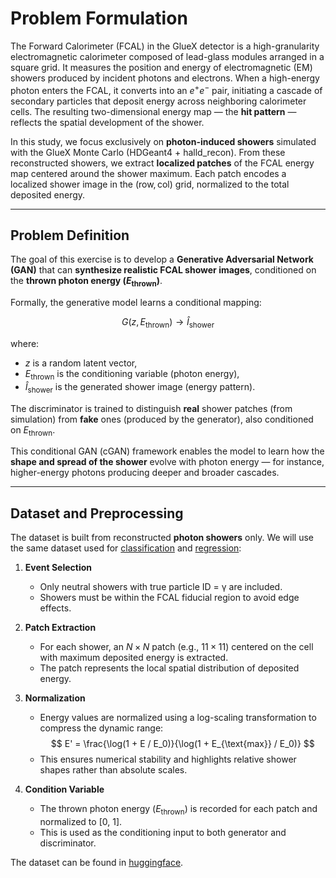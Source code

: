 # Problem Formulation

The Forward Calorimeter (FCAL) in the GlueX detector is a high-granularity electromagnetic calorimeter composed of lead-glass modules arranged in a square grid. It measures the position and energy of electromagnetic (EM) showers produced by incident photons and electrons. When a high-energy photon enters the FCAL, it converts into an $e^+e^-$ pair, initiating a cascade of secondary particles that deposit energy across neighboring calorimeter cells. The resulting two-dimensional energy map — the **hit pattern** — reflects the spatial development of the shower.

In this study, we focus exclusively on **photon-induced showers** simulated with the GlueX Monte Carlo (HDGeant4 + halld_recon). From these reconstructed showers, we extract **localized patches** of the FCAL energy map centered around the shower maximum. Each patch encodes a localized shower image in the $(\text{row}, \text{col})$ grid, normalized to the total deposited energy.

---

## Problem Definition

The goal of this exercise is to develop a **Generative Adversarial Network (GAN)** that can **synthesize realistic FCAL shower images**, conditioned on the **thrown photon energy ($E_{\text{thrown}}$)**.

Formally, the generative model learns a conditional mapping:

$$
G(z, E_{\text{thrown}}) \rightarrow \hat{I}_{\text{shower}}
$$

where:
- $z$ is a random latent vector,
- $E_{\text{thrown}}$ is the conditioning variable (photon energy),
- $\hat{I}_{\text{shower}}$ is the generated shower image (energy pattern).

The discriminator is trained to distinguish **real** shower patches (from simulation) from **fake** ones (produced by the generator), also conditioned on $E_{\text{thrown}}$.

This conditional GAN (cGAN) framework enables the model to learn how the **shape and spread of the shower** evolve with photon energy — for instance, higher-energy photons producing deeper and broader cascades.

---

## Dataset and Preprocessing

The dataset is built from reconstructed **photon showers** only. We will use the same dataset used for [classification](../notebooks/02-cnn-classification.ipynb) and [regression](../notebooks/02-cnn-regression.ipynb):

1. **Event Selection**  
   - Only neutral showers with true particle ID = γ are included.  
   - Showers must be within the FCAL fiducial region to avoid edge effects.

2. **Patch Extraction**  
   - For each shower, an $N \times N$ patch (e.g., $11 \times 11$) centered on the cell with maximum deposited energy is extracted.  
   - The patch represents the local spatial distribution of deposited energy.

3. **Normalization**  
   - Energy values are normalized using a log-scaling transformation to compress the dynamic range:
     $$
     E' = \frac{\log(1 + E / E_0)}{\log(1 + E_{\text{max}} / E_0)}
     $$
   - This ensures numerical stability and highlights relative shower shapes rather than absolute scales.

4. **Condition Variable**  
   - The thrown photon energy ($E_{\text{thrown}}$) is recorded for each patch and normalized to [0, 1].  
   - This is used as the conditioning input to both generator and discriminator.

The dataset can be found in [huggingface](https://huggingface.co/datasets/AI4EIC/DNP2025-tutorial/resolve/main/formatted_dataset/CNN4FCAL_GUN_PATCHSIZE_11.h5).